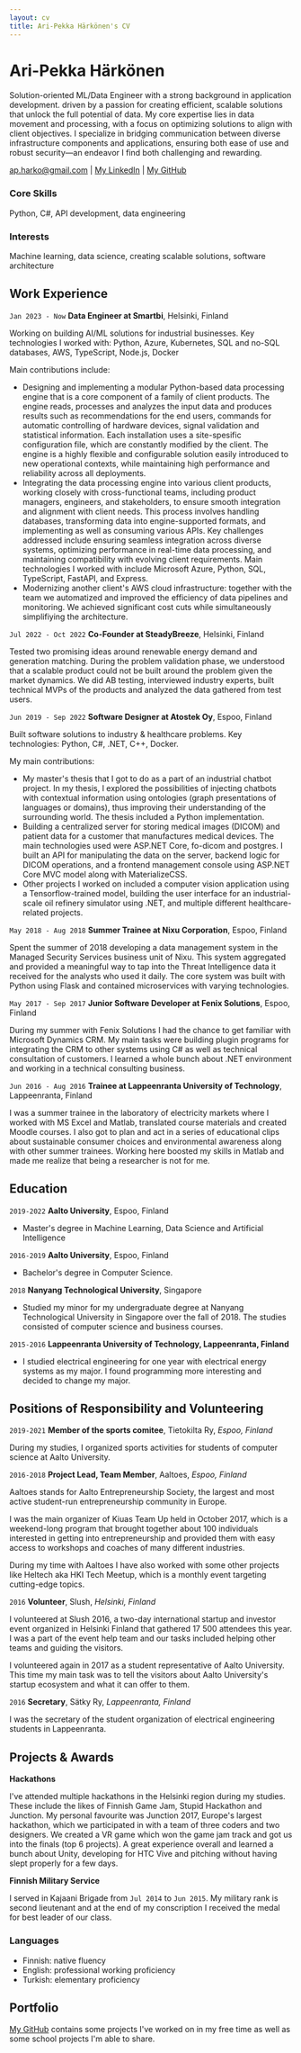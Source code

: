 ```yaml
---
layout: cv
title: Ari-Pekka Härkönen's CV
---
```


# Ari-Pekka Härkönen

Solution-oriented ML/Data Engineer with a strong background in application development. driven by a passion for creating efficient, scalable solutions that unlock the full potential of data.
My core expertise lies in data movement and processing, with a focus on optimizing solutions to align with client objectives. I specialize in bridging communication between diverse infrastructure components and applications, ensuring both ease of use and robust security—an endeavor I find both challenging and rewarding.

<div id="webaddress">
<a href="ap.harko@gmail.com">ap.harko@gmail.com</a>
| <a href="https://www.linkedin.com/in/apharkonen/">My LinkedIn</a>
| <a href="https://github.com/apoxnen ">My GitHub</a>
</div>

### Core Skills

Python, C#, API development, data engineering

### Interests

Machine learning, data science, creating scalable solutions, software architecture

## Work Experience

`Jan 2023 - Now`
**Data Engineer at Smartbi**, Helsinki, Finland

Working on building AI/ML solutions for industrial businesses. Key technologies I worked with: Python, Azure, Kubernetes, SQL and no-SQL databases, AWS, TypeScript, Node.js, Docker

Main contributions include:

- Designing and implementing a modular Python-based data processing engine that is a core component of a family of client products. The engine reads, processes and analyzes the input data and produces results such as recommendations for the end users, commands for automatic controlling of hardware devices, signal validation and statistical information. Each installation uses a site-spesific configuration file, which are constantly modified by the client. The engine is a highly flexible and configurable solution easily introduced to new operational contexts, while maintaining high performance and reliability across all deployments.
- Integrating the data processing engine into various client products, working closely with cross-functional teams, including product managers, engineers, and stakeholders, to ensure smooth integration and alignment with client needs. This process involves handling databases, transforming data into engine-supported formats, and implementing as well as consuming various APIs. Key challenges addressed include ensuring seamless integration across diverse systems, optimizing performance in real-time data processing, and maintaining compatibility with evolving client requirements. Main technologies I worked with include Microsoft Azure, Python, SQL, TypeScript, FastAPI, and Express.
- Modernizing another client's AWS cloud infrastructure: together with the team we automatized and improved the efficiency of data pipelines and monitoring. We achieved significant cost cuts while simultaneously simplifiying the architecture.

`Jul 2022 - Oct 2022`
**Co-Founder at SteadyBreeze**, Helsinki, Finland

Tested two promising ideas around renewable energy demand and generation matching. During the problem validation phase, we understood that a scalable product could not be built around the problem given the market dynamics. We did AB testing, interviewed industry experts, built technical MVPs of the products and analyzed the data gathered from test users.

`Jun 2019 - Sep 2022`
**Software Designer at Atostek Oy**, Espoo, Finland

Built software solutions to industry & healthcare problems. Key technologies: Python, C#, .NET, C++, Docker.

My main contributions:

- My master's thesis that I got to do as a part of an industrial chatbot project. In my thesis, I explored the possibilities of injecting chatbots with contextual information using ontologies (graph presentations of languages or domains), thus improving their understanding of the surrounding world. The thesis included a Python implementation.
- Building a centralized server for storing medical images (DICOM) and patient data for a customer that manufactures medical devices. The main technologies used were ASP.NET Core, fo-dicom and postgres. I built an API for manipulating the data on the server, backend logic for DICOM operations, and a frontend management console using ASP.NET Core MVC model along with MaterializeCSS.
- Other projects I worked on included a computer vision application using a Tensorflow-trained model, building the user interface for an industrial-scale oil refinery simulator using .NET, and multiple different healthcare-related projects.

`May 2018 - Aug 2018`
**Summer Trainee at Nixu Corporation**, Espoo, Finland

Spent the summer of 2018 developing a data management system in the Managed Security Services business unit of Nixu. This system aggregated and provided a meaningful way to tap into the Threat Intelligence data it received for the analysts who used it daily. The core system was built with Python using Flask and contained microservices with varying technologies.

`May 2017 - Sep 2017`
**Junior Software Developer at Fenix Solutions**, Espoo, Finland

During my summer with Fenix Solutions I had the chance to get familiar with Microsoft Dynamics CRM. My main tasks were building plugin programs for integrating the CRM to other systems using C# as well as technical consultation of customers. I learned a whole bunch about .NET environment and working in a technical consulting business.

`Jun 2016 - Aug 2016`
**Trainee at Lappeenranta University of Technology**, Lappeenranta, Finland

I was a summer trainee in the laboratory of electricity markets where I worked with MS Excel and Matlab, translated course materials and created Moodle courses. I also got to plan and act in a series of educational clips about sustainable consumer choices and environmental awareness along with other summer trainees. Working here boosted my skills in Matlab and made me realize that being a researcher is not for me.

## Education

`2019-2022`
**Aalto University**, Espoo, Finland

- Master's degree in Machine Learning, Data Science and Artificial Intelligence

`2016-2019`
**Aalto University**, Espoo, Finland

- Bachelor's degree in Computer Science.

`2018`
**Nanyang Technological University**, Singapore

- Studied my minor for my undergraduate degree at Nanyang Technological University in Singapore over the fall of 2018. The studies consisted of computer science and business courses.

`2015-2016`
**Lappeenranta University of Technology, Lappeenranta, Finland**

- I studied electrical engineering for one year with electrical energy systems as my major. I found programming more interesting and decided to change my major.

## Positions of Responsibility and Volunteering

`2019-2021`
**Member of the sports comitee**, Tietokilta Ry, _Espoo, Finland_

During my studies, I organized sports activities for students of computer science at Aalto University.

`2016-2018`
**Project Lead, Team Member**, Aaltoes, _Espoo, Finland_

Aaltoes stands for Aalto Entrepreneurship Society, the largest and most active student-run entrepreneurship community in Europe.

I was the main organizer of Kiuas Team Up held in October 2017, which is a weekend-long program that brought together about 100 individuals interested in getting into entrepreneurship and provided them with easy access to workshops and coaches of many different industries.

During my time with Aaltoes I have also worked with some other projects like Heltech aka HKI Tech Meetup, which is a monthly event targeting cutting-edge topics.

`2016`
**Volunteer**, Slush, _Helsinki, Finland_

I volunteered at Slush 2016, a two-day international startup and investor event organized in Helsinki Finland that gathered 17 500 attendees this year. I was a part of the event help team and our tasks included helping other teams and guiding the visitors.

I volunteered again in 2017 as a student representative of Aalto University. This time my main task was to tell the visitors about Aalto University's startup ecosystem and what it can offer to them.

`2016`
**Secretary**, Sätky Ry, _Lappeenranta, Finland_

I was the secretary of the student organization of electrical engineering students in Lappeenranta.

## Projects & Awards

**Hackathons**

I've attended multiple hackathons in the Helsinki region during my studies. These include the likes of Finnish Game Jam, Stupid Hackathon and Junction. My personal favourite was Junction 2017, Europe's largest hackathon, which we participated in with a team of three coders and two designers. We created a VR game which won the game jam track and got us into the finals (top 6 projects). A great experience overall and learned a bunch about Unity, developing for HTC Vive and pitching without having slept properly for a few days.

**Finnish Military Service**

I served in Kajaani Brigade from `Jul 2014` to `Jun 2015`. My military rank is second lieutenant and at the end of my conscription I received the medal for best leader of our class.

### Languages

- Finnish: native fluency
- English: professional working proficiency
- Turkish: elementary proficiency

## Portfolio

<a href="https://github.com/apoxnen ">My GitHub</a> contains some projects I've worked on in my free time as well as some school projects I'm able to share.

<!-- ### Footer

Last updated: November 2022 -->
